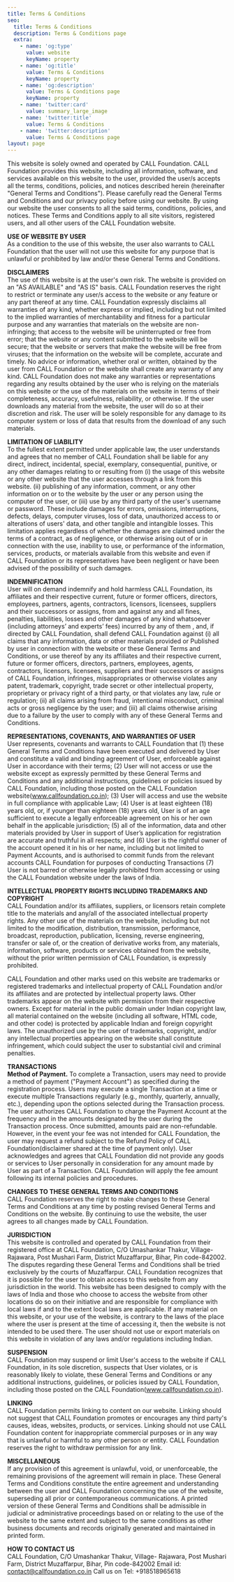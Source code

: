 ```yaml
---
title: Terms & Conditions
seo:
  title: Terms & Conditions
  description: Terms & Conditions page
  extra:
    - name: 'og:type'
      value: website
      keyName: property
    - name: 'og:title'
      value: Terms & Conditions
      keyName: property
    - name: 'og:description'
      value: Terms & Conditions page
      keyName: property
    - name: 'twitter:card'
      value: summary_large_image
    - name: 'twitter:title'
      value: Terms & Conditions
    - name: 'twitter:description'
      value: Terms & Conditions page
layout: page
---
```


This website is solely owned and operated by CALL Foundation. CALL Foundation provides this website, including all information, software, and services available on this website to the user, provided the user/s accepts all the terms, conditions, policies, and notices described herein (hereinafter "General Terms and Conditions"). Please carefully read the General Terms and Conditions and our privacy policy before using our website. By using our website the user consents to all the said terms, conditions, policies, and notices. These Terms and Conditions apply to all site visitors, registered users, and all other users of the CALL Foundation website.

<b>USE OF WEBSITE BY USER</b><br/>
As a condition to the use of this website, the user also warrants to CALL Foundation that the user will not use this website for any purpose that is unlawful or prohibited by law and/or these General Terms and Conditions.

<b>DISCLAIMERS</b><br/>
The use of this website is at the user's own risk. The website is provided on an "AS AVAILABLE" and "AS IS" basis. CALL Foundation reserves the right to restrict or terminate any user/s access to the website or any feature or any part thereof at any time. CALL Foundation expressly disclaims all warranties of any kind, whether express or implied, including but not limited to the implied warranties of merchantability and fitness for a particular purpose and any warranties that materials on the website are non-infringing; that access to the website will be uninterrupted or free from error; that the website or any content submitted to the website will be secure; that the website or servers that make the website will be free from viruses; that the information on the website will be complete, accurate and timely. No advice or information, whether oral or written, obtained by the user from CALL Foundation or the website shall create any warranty of any kind. CALL Foundation does not make any warranties or representations regarding any results obtained by the user who is relying on the materials on this website or the use of the materials on the website in terms of their completeness, accuracy, usefulness, reliability, or otherwise. If the user downloads any material from the website, the user will do so at their discretion and risk. The user will be solely responsible for any damage to its computer system or loss of data that results from the download of any such materials.

<b>LIMITATION OF LIABILITY</b><br/>
To the fullest extent permitted under applicable law, the user understands and agrees that no member of CALL Foundation shall be liable for any direct, indirect, incidental, special, exemplary, consequential, punitive, or any other damages relating to or resulting from (i) the usage of this website or any other website that the user accesses through a link from this website. (ii) publishing of any information, comment, or any other information on or to the website by the user or any person using the computer of the user, or (iii) use by any third party of the user's username or password. These include damages for errors, omissions, interruptions, defects, delays, computer viruses, loss of data, unauthorized access to or alterations of users' data, and other tangible and intangible losses. This limitation applies regardless of whether the damages are claimed under the terms of a contract, as of negligence, or otherwise arising out of or in connection with the use, inability to use, or performance of the information, services, products, or materials available from this website and even if CALL Foundation or its representatives have been negligent or have been advised of the possibility of such damages.

<b>INDEMNIFICATION</b><br/>
User will on demand indemnify and hold harmless CALL Foundation, its affiliates and their respective current, future or former officers, directors, employees, partners, agents, contractors, licensors, licensees, suppliers and their successors or assigns, from and against any and all fines, penalties, liabilities, losses and other damages of any kind whatsoever (including attorneys’ and experts’ fees) incurred by any of them , and, if directed by CALL Foundation, shall defend CALL Foundation against (i) all claims that any information, data or other materials provided or Published by user in connection with the website or these General Terms and Conditions, or use thereof by any its affiliates and their respective current, future or former officers, directors, partners, employees, agents, contractors, licensors, licensees, suppliers and their successors or assigns of CALL Foundation, infringes, misappropriates or otherwise violates any patent, trademark, copyright, trade secret or other intellectual property, proprietary or privacy right of a third party, or that violates any law, rule or regulation; (ii) all claims arising from fraud, intentional misconduct, criminal acts or gross negligence by the user; and (iii) all claims otherwise arising due to a failure by the user to comply with any of these General Terms and Conditions.

<b>REPRESENTATIONS, COVENANTS, AND WARRANTIES OF USER</b><br/>
User represents, covenants and warrants to CALL Foundation that (1) these General Terms and Conditions have been executed and delivered by User and constitute a valid and binding agreement of User, enforceable against User in accordance with their terms; (2) User will not access or use the website except as expressly permitted by these General Terms and Conditions and any additional instructions, guidelines or policies issued by CALL Foundation, including those posted on the CALL Foundation website(www.callfoundation.co.in); (3) User will access and use the website in full compliance with applicable Law; (4) User is at least eighteen (18) years old, or, if younger than eighteen (18) years old, User is of an age sufficient to execute a legally enforceable agreement on his or her own behalf in the applicable jurisdiction; (5) all of the information, data and other materials provided by User in support of User’s application for registration are accurate and truthful in all respects; and (6) User is the rightful owner of the account opened it in his or her name, including but not limited to Payment Accounts, and is authorised to commit funds from the relevant accounts CALL Foundation for purposes of conducting Transactions (7) User is not barred or otherwise legally prohibited from accessing or using the CALL Foundation website under the laws of India.

<b>INTELLECTUAL PROPERTY RIGHTS INCLUDING TRADEMARKS AND COPYRIGHT</b><br/>
CALL Foundation and/or its affiliates, suppliers, or licensors retain complete title to the materials and any/all of the associated intellectual property rights. Any other use of the materials on the website, including but not limited to the modification, distribution, transmission, performance, broadcast, reproduction, publication, licensing, reverse engineering, transfer or sale of, or the creation of derivative works from, any materials, information, software, products or services obtained from the website, without the prior written permission of CALL Foundation, is expressly prohibited.

CALL Foundation and other marks used on this website are trademarks or registered trademarks and intellectual property of CALL Foundation and/or its affiliates and are protected by intellectual property laws. Other trademarks appear on the website with permission from their respective owners. Except for material in the public domain under Indian copyright law, all material contained on the website (including all software, HTML code, and other code) is protected by applicable Indian and foreign copyright laws. The unauthorized use by the user of trademarks, copyright, and/or any intellectual properties appearing on the website shall constitute infringement, which could subject the user to substantial civil and criminal penalties.

<b>TRANSACTIONS</b><br/>
<b>Method of Payment.</b> To complete a Transaction, users may need to provide a method of payment ("Payment Account") as specified during the registration process. Users may execute a single Transaction at a time or execute multiple Transactions regularly (e.g., monthly, quarterly, annually, etc.), depending upon the options selected during the Transaction process. The user authorizes CALL Foundation to charge the Payment Account at the frequency and in the amounts designated by the user during the Transaction process. Once submitted, amounts paid are non-refundable. However, in the event your fee was not intended for CALL Foundation, the user may request a refund subject to the Refund Policy of CALL Foundation(disclaimer shared at the time of payment only). User acknowledges and agrees that CALL Foundation did not provide any goods or services to User personally in consideration for any amount made by User as part of a Transaction. CALL Foundation will apply the fee amount following its internal policies and procedures.

<b>CHANGES TO THESE GENERAL TERMS AND CONDITIONS</b><br/>
CALL Foundation reserves the right to make changes to these General Terms and Conditions at any time by posting revised General Terms and Conditions on the website. By continuing to use the website, the user agrees to all changes made by CALL Foundation.

<b>JURISDICTION</b><br/>
This website is controlled and operated by CALL Foundation from their registered office at CALL Foundation, C/O Umashankar Thakur, Village- Rajawara, Post Mushari Farm, District Muzaffarpur, Bihar, Pin code-842002. The disputes regarding these General Terms and Conditions shall be tried exclusively by the courts of Muzaffarpur. CALL Foundation recognizes that it is possible for the user to obtain access to this website from any jurisdiction in the world. This website has been designed to comply with the laws of India and those who choose to access the website from other locations do so on their initiative and are responsible for compliance with local laws if and to the extent local laws are applicable. If any material on this website, or your use of the website, is contrary to the laws of the place where the user is present at the time of accessing it, then the website is not intended to be used there. The user should not use or export materials on this website in violation of any laws and/or regulations including Indian.

<b>SUSPENSION</b><br/>
CALL Foundation may suspend or limit User's access to the website if CALL Foundation, in its sole discretion, suspects that User violates, or is reasonably likely to violate, these General Terms and Conditions or any additional instructions, guidelines, or policies issued by CALL Foundation, including those posted on the CALL Foundation(www.callfoundation.co.in).

<b>LINKING</b><br/>
CALL Foundation permits linking to content on our website. Linking should not suggest that CALL Foundation promotes or encourages any third party's causes, ideas, websites, products, or services. Linking should not use CALL Foundation content for inappropriate commercial purposes or in any way that is unlawful or harmful to any other person or entity. CALL Foundation reserves the right to withdraw permission for any link.

<b>MISCELLANEOUS</b><br/>
If any provision of this agreement is unlawful, void, or unenforceable, the remaining provisions of the agreement will remain in place. These General Terms and Conditions constitute the entire agreement and understanding between the user and CALL Foundation concerning the use of the website, superseding all prior or contemporaneous communications. A printed version of these General Terms and Conditions shall be admissible in judicial or administrative proceedings based on or relating to the use of the website to the same extent and subject to the same conditions as other business documents and records originally generated and maintained in printed form.

<b>HOW TO CONTACT US</b><br/>
CALL Foundation, C/O Umashankar Thakur, Village- Rajawara, Post
Mushari Farm, District Muzaffarpur, Bihar, Pin code-842002
Email id: contact@callfoundation.co.in
Call us on Tel: +918518965618
